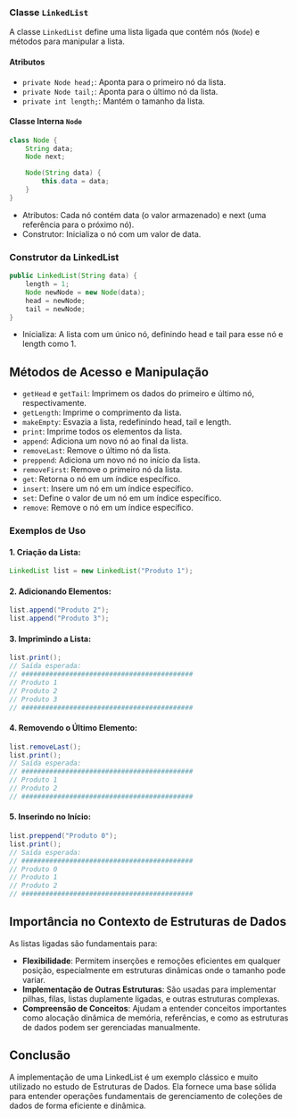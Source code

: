### Classe `LinkedList`

A classe `LinkedList` define uma lista ligada que contém nós (`Node`) e métodos para manipular a lista.

#### Atributos

- `private Node head;`: Aponta para o primeiro nó da lista.
- `private Node tail;`: Aponta para o último nó da lista.
- `private int length;`: Mantém o tamanho da lista.

#### Classe Interna `Node`

```java
class Node {
    String data;
    Node next;

    Node(String data) {
        this.data = data;
    }
}
````

* Atributos: Cada nó contém data (o valor armazenado) e next (uma referência para o próximo nó).
* Construtor: Inicializa o nó com um valor de data.

### Construtor da LinkedList
```java
public LinkedList(String data) {
    length = 1;
    Node newNode = new Node(data);
    head = newNode;
    tail = newNode;
}
````
* Inicializa: A lista com um único nó, definindo head e tail para esse nó e length como 1.

## Métodos de Acesso e Manipulação
* `getHead` e `getTail`: Imprimem os dados do primeiro e último nó, respectivamente.
* `getLength`: Imprime o comprimento da lista.
* `makeEmpty`: Esvazia a lista, redefinindo head, tail e length.
* `print`: Imprime todos os elementos da lista.
* `append`: Adiciona um novo nó ao final da lista.
* `removeLast`: Remove o último nó da lista.
* `preppend`: Adiciona um novo nó no início da lista.
* `removeFirst`: Remove o primeiro nó da lista.
* `get`: Retorna o nó em um índice específico.
* `insert`: Insere um nó em um índice específico.
* `set`: Define o valor de um nó em um índice específico.
* `remove`: Remove o nó em um índice específico.

### Exemplos de Uso
#### 1. Criação da Lista:
```java
LinkedList list = new LinkedList("Produto 1");
````

#### 2. Adicionando Elementos:
```java
list.append("Produto 2");
list.append("Produto 3");
````

#### 3. Imprimindo a Lista:
```java
list.print();
// Saída esperada:
// ###########################################
// Produto 1
// Produto 2
// Produto 3
// ###########################################
````

#### 4. Removendo o Último Elemento:
```java
list.removeLast();
list.print();
// Saída esperada:
// ###########################################
// Produto 1
// Produto 2
// ###########################################
````

#### 5. Inserindo no Início:
```java
list.preppend("Produto 0");
list.print();
// Saída esperada:
// ###########################################
// Produto 0
// Produto 1
// Produto 2
// ###########################################
````

## Importância no Contexto de Estruturas de Dados
As listas ligadas são fundamentais para:

* <strong>Flexibilidade</strong>: Permitem inserções e remoções eficientes em qualquer posição, especialmente em estruturas dinâmicas onde o tamanho pode variar.
* <strong>Implementação de Outras Estruturas</strong>: São usadas para implementar pilhas, filas, listas duplamente ligadas, e outras estruturas complexas.
* <strong>Compreensão de Conceitos</strong>: Ajudam a entender conceitos importantes como alocação dinâmica de memória, referências, e como as estruturas de dados podem ser gerenciadas manualmente.

## Conclusão

A implementação de uma LinkedList é um exemplo clássico e muito utilizado no estudo de Estruturas de Dados. Ela fornece uma base sólida para entender operações fundamentais de gerenciamento de coleções de dados de forma eficiente e dinâmica.
